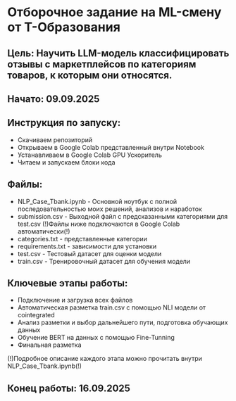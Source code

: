 # Отборочное задание на ML-смену от Т-Образования

## Цель: Научить LLM-модель классифицировать отзывы с маркетплейсов по категориям товаров, к которым они относятся.
## Начато: 09.09.2025

## Инструкция по запуску: 
- Скачиваем репозиторий
- Открываем в Google Colab представленный внутри Notebook
- Устанавливаем в Google Colab GPU Ускоритель
- Читаем и запускаем блоки кода

## Файлы:
- NLP_Case_Tbank.ipynb - Основной ноутбук с полной последовательностью моих решений, анализов и наработок
- submission.csv - Выходной файл с предсказанными категориями для test.csv
(!)Файлы ниже подключаются в Google Colab автоматически(!)
- categories.txt - представленные категории
- requirements.txt - зависимости для установки
- test.csv - Тестовый датасет для оценки модели
- train.csv - Тренировочный датасет для обучения модели

## Ключевые этапы работы:
- Подключение и загрузка всех файлов
- Автоматическая разметка train.csv с помощью NLI модели от cointegrated
- Анализ разметки и выбор дальнейшего пути, подготовка обучающих данных
- Обучение BERT на данных с помощью Fine-Tunning
- Финальная разметка

(!)Подробное описание каждого этапа можно прочитать внутри NLP_Case_Tbank.ipynb(!)


## Конец работы: 16.09.2025
